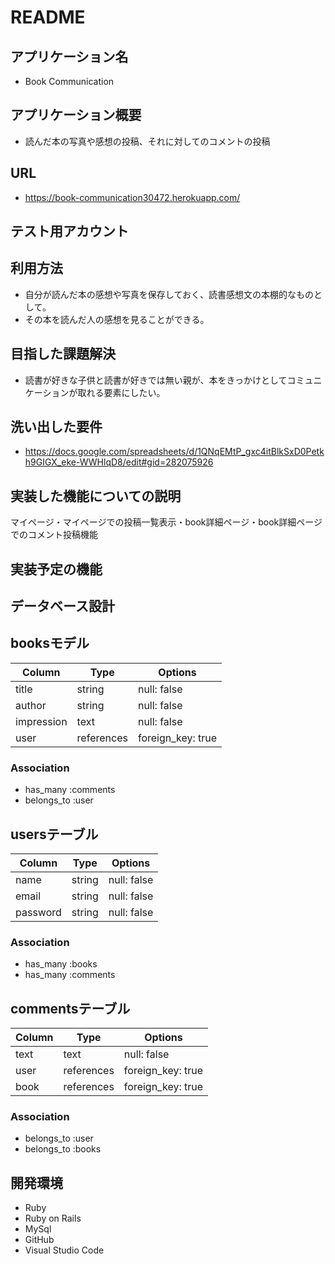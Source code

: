 # README

## アプリケーション名
- Book Communication

## アプリケーション概要
- 読んだ本の写真や感想の投稿、それに対してのコメントの投稿

## URL
- https://book-communication30472.herokuapp.com/
## テスト用アカウント
  

## 利用方法
- 自分が読んだ本の感想や写真を保存しておく、読書感想文の本棚的なものとして。
- その本を読んだ人の感想を見ることができる。

## 目指した課題解決
- 読書が好きな子供と読書が好きでは無い親が、本をきっかけとしてコミュニケーションが取れる要素にしたい。

## 洗い出した要件
- https://docs.google.com/spreadsheets/d/1QNqEMtP_gxc4itBlkSxD0Petkh9GIGX_eke-WWHlqD8/edit#gid=282075926
## 実装した機能についての説明
マイページ・マイページでの投稿一覧表示・book詳細ページ・book詳細ページでのコメント投稿機能
## 実装予定の機能

## データベース設計
## booksモデル
| Column     | Type       | Options            |
| ---------- | ---------- | ------------------ |
| title      | string     | null: false        |
| author     | string     | null: false        |
| impression | text       | null: false        |
| user       | references | foreign_key: true  |

### Association
- has_many :comments
- belongs_to :user

## usersテーブル
| Column   | Type   | Options     |
| -------- | ------ | ----------- |
| name     | string | null: false |
| email    | string | null: false |
| password | string | null: false |

### Association
- has_many :books
- has_many :comments

## commentsテーブル
| Column | Type       | Options           |
| ------ | ---------- | ----------------- |
| text   | text       | null: false       |
| user   | references | foreign_key: true |
| book   | references | foreign_key: true |

### Association
- belongs_to :user
- belongs_to :books

## 開発環境
- Ruby
- Ruby on Rails
- MySql
- GitHub
- Visual Studio Code
